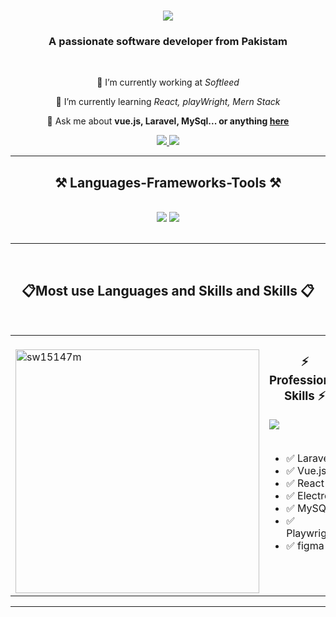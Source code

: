 <h1 align="center">
    <img src="https://readme-typing-svg.herokuapp.com/?font=Righteous&size=35&center=true&vCenter=true&width=500&height=70&duration=4000&lines=Hi+There!+👋;+I'm+Zeeshan+Hider!;" />
</h1>

<h3 align="center">A passionate software developer from Pakistam</h3>

<br/>

<div align="center">
 
 🔭 I’m currently working at *Softleed*
  
 🌱 I’m currently learning *React, playWright, Mern Stack*

💬 Ask me about **vue.js, Laravel, MySql... or anything [here](https://github.com/w15147m/w15147m/issues)**


 </div>
 
<div align="center"> 
  <a href="waseemofficee@gmail.com">
    <img src="https://img.shields.io/badge/Gmail-333333?style=for-the-badge&logo=gmail&logoColor=red" />
  </a>
  <a href="https://www.linkedin.com/in/waseemoffice/" target="_blank">
    <img src="https://img.shields.io/badge/LinkedIn-0077B5?style=for-the-badge&logo=linkedin&logoColor=white" target="_blank" />
  </a>
</div>

 <hr/>
 
<h2 align="center">⚒ Languages-Frameworks-Tools ⚒</h2>
<br/>
<div align="center">
    <img src="https://skillicons.dev/icons?i=laravel,vue,react,electron,php,firebase,mysql,git,github " />
 <img src="https://skillicons.dev/icons?i=javascript,tailwind,bootstrap,jquery,html,css,figma,vscode" />

</div>

<br/>
<hr/>


<br/>
<h2 align="center">📋Most use Languages and Skills and Skills 📋</h2>
<br/>

<table>
  <tr>
    <!-- Left Side: Interests -->
    <td valign="top" width="50%">
    <br/>
     <img width=390 src="https://github-readme-stats.vercel.app/api/top-langs?username=w15147m&count_private=true&theme=react&border_radius=10" alt="sw15147m" />
    </td>
    <td valign="top" width="50%">
      <h3 align="center">⚡ Professional Skills ⚡</h3>
      <div align="left">
        <img src="https://skillicons.dev/icons?i=figma,vue,laravel,react,electron,mysql,git,vite,postman" />
      </div>
      <br/>
      <ul>
        <li>✅ Laravel</li>
        <li>✅ Vue.js</li>
        <li>✅ React</li>
        <li>✅ Electron</li>
        <li>✅ MySQL</li>
        <li>✅ Playwright</li>
        <li>✅ figma</li>
      </ul>
    </td>
  </tr>
</table>

<hr/>
